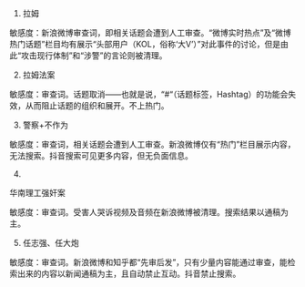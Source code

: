 1.	拉姆

敏感度：新浪微博审查词，即相关话题会遭到人工审查。“微博实时热点”及“微博热门话题”栏目均有展示“头部用户（KOL，俗称‘大V’）”对此事件的讨论，但是由此“攻击现行体制”和“涉警”的言论则被清理。

 

2.	拉姆法案

敏感度：审查词。话题取消——也就是说，“#“（话题标签，Hashtag）的功能会失效，从而阻止话题的组织和展开。不上热门。

 

3.	警察+不作为

敏感度：审查词，相关话题会遭到人工审查。新浪微博仅有“热门”栏目展示内容，无法搜索。抖音搜索可见更多内容，但无负面信息。

4.	 

华南理工强奸案

敏感度：审查词。受害人哭诉视频及音频在新浪微博被清理。搜索结果以通稿为主。

5.	任志强、任大炮

敏感度：审查词。新浪微博和知乎都“先审后发”，只有少量内容能通过审查，能检索出来的内容以新闻通稿为主，且自动禁止互动。抖音禁止搜索。